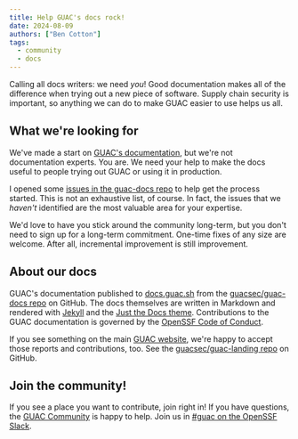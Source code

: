```yaml
---
title: Help GUAC's docs rock!
date: 2024-08-09
authors: ["Ben Cotton"]
tags:
  - community
  - docs
---
```


Calling all docs writers: we need *you*!
Good documentation makes all of the difference when trying out a new piece of software.
Supply chain security is important, so anything we can do to make GUAC easier to use helps us all.

## What we're looking for

We've made a start on [GUAC's documentation](https://docs.guac.sh), but we're not documentation experts.
You are.
We need your help to make the docs useful to people trying out GUAC or using it in production.

I opened some [issues in the guac-docs repo](https://github.com/guacsec/guac-docs/issues) to help get the process started.
This is not an exhaustive list, of course.
In fact, the issues that we *haven't* identified are the most valuable area for your expertise.

We'd love to have you stick around the community long-term, but you don't need to sign up for a long-term commitment.
One-time fixes of any size are welcome.
After all, incremental improvement is still improvement.

## About our docs

GUAC's documentation published to [docs.guac.sh](https://docs.guac.sh) from the [guacsec/guac-docs repo](https://github.com/guacsec/guac-docs) on GitHub.
The docs themselves are written in Markdown and rendered with [Jekyll](https://jekyllrb.com/) and the [Just the Docs theme](https://github.com/just-the-docs/just-the-docs).
Contributions to the GUAC documentation is governed by the [OpenSSF Code of Conduct](https://openssf.org/community/code-of-conduct).

If you see something on the main [GUAC website](https://guac.sh), we're happy to accept those reports and contributions, too.
See the [guacsec/guac-landing repo](https://github.com/guacsec/guac-landing) on GitHub.

## Join the community!

If you see a place you want to contribute, join right in!
If you have questions, the [GUAC Community](/community) is happy to help.
Join us in [#guac on the OpenSSF Slack](https://openssf.slack.com/archives/C03U677QD46).
